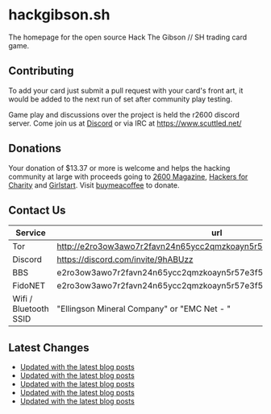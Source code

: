 # hackgibson.sh
The homepage for the open source Hack The Gibson // SH trading card game.


## Contributing

To add your card just submit a pull request with your card's front art, it would be added to the next run of set after community play testing.

Game play and discussions over the project is held the r2600 discord server. Come join us at [Discord](https://discord.com/invite/9hABUzz) or via IRC at https://www.scuttled.net/


## Donations

Your donation of $13.37 or more is welcome and helps the hacking community at large with proceeds going to [2600 Magazine](https://2600.com/), [Hackers for Charity](https://hackersforcharity.org) and [Girlstart](https://girlstart.org).  Visit [buymeacoffee](https://www.buymeacoffee.com/hackgibson.sh) to donate.


## Contact Us

Service | url
-|-
Tor | http://e2ro3ow3awo7r2favn24n65ycc2qmzkoayn5r57e3f56nvjwdcgg32ad.onion
Discord | https://discord.com/invite/9hABUzz
BBS | e2ro3ow3awo7r2favn24n65ycc2qmzkoayn5r57e3f56nvjwdcgg32ad.onion:23
FidoNET | e2ro3ow3awo7r2favn24n65ycc2qmzkoayn5r57e3f56nvjwdcgg32ad.onion:24554
Wifi / Bluetooth SSID | "Ellingson Mineral Company" or "EMC Net - <fidonet address>"

## Latest Changes
<!-- BLOG-POST-LIST:START -->
- [Updated with the latest blog posts](https://github.com/DFW2600/hackgibson.sh/commit/3867d3fdaf01b9214301d5764527bb30041d6c80)
- [Updated with the latest blog posts](https://github.com/DFW2600/hackgibson.sh/commit/6236aff5c2da496ddd684786b0d27ba8ea6167f8)
- [Updated with the latest blog posts](https://github.com/DFW2600/hackgibson.sh/commit/5263b494ce0276d2f2e156e8e89620ee05323d9b)
- [Updated with the latest blog posts](https://github.com/DFW2600/hackgibson.sh/commit/2933de1fbac202904a49db77f694399e4d01caa3)
- [Updated with the latest blog posts](https://github.com/DFW2600/hackgibson.sh/commit/c2ab68b7a686e36d905f4194940f9542ed376e7e)
<!-- BLOG-POST-LIST:END -->
